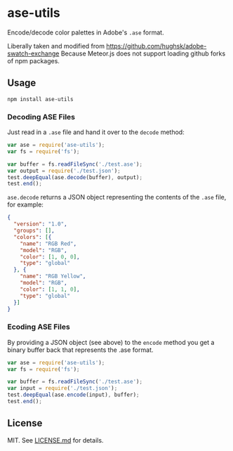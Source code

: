 # ase-utils
Encode/decode color palettes in Adobe's `.ase` format.

Liberally taken and modified from https://github.com/hughsk/adobe-swatch-exchange Because Meteor.js does not support loading github forks of npm packages.

## Usage ##
`npm install ase-utils`

### Decoding ASE Files ###
Just read in a `.ase` file and hand it over to the `decode` method:

```javascript
var ase = require('ase-utils');
var fs = require('fs');

var buffer = fs.readFileSync('./test.ase');
var output = require('./test.json');
test.deepEqual(ase.decode(buffer), output);
test.end();
```

`ase.decode` returns a JSON object representing the contents of the `.ase` file, for example:

``` json
{
  "version": "1.0",
  "groups": [],
  "colors": [{
    "name": "RGB Red",
    "model": "RGB",
    "color": [1, 0, 0],
    "type": "global"
  }, {
    "name": "RGB Yellow",
    "model": "RGB",
    "color": [1, 1, 0],
    "type": "global"
  }]
}
```

### Ecoding ASE Files ###

By providing a JSON object (see above) to the `encode` method you get a binary buffer back that represents the .ase format.

```javascript
var ase = require('ase-utils');
var fs = require('fs');

var buffer = fs.readFileSync('./test.ase');
var input = require('./test.json');
test.deepEqual(ase.encode(input), buffer);
test.end();
```

## License ##

MIT. See [LICENSE.md](http://github.com/DominikGuzei/node-ase-utils/blob/master/LICENSE.md) for details.
